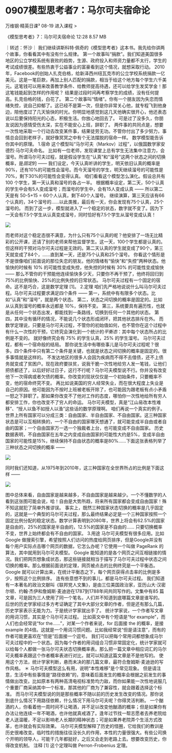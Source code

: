 # 0907模型思考者7：马尔可夫宿命论


万维钢·精英日课³
08-19
进入课程 >

《模型思考者》7：马尔可夫宿命论
12:28 8.57 MB

｜转述：怀沙｜
我们继续讲斯科特·佩奇的《模型思考者》这本书。我先给你讲两个故事，你看看其中有没有什么规律。
第一个故事叫“捐款”。我们知道美国很多地区的公立学校系统有衰败的趋势，生源、政府投入和师资力量都不太行，学生的考试成绩很差。有些热衷于公益事业的富豪看到这个情况，就想采取行动。
2010年，Facebook的创始人扎克伯格，给新泽西州纽瓦克市的公立学校系统捐款一亿美元。这是一笔巨款，再加上别人匹配的捐款，相当于给这个地方每个学生六千美元。这笔钱可以用来改善教学条件、给教师提高待遇，还可以给学生发奖学金！那这笔钱能起到怎样的作用呢？
结果是过段时间再考察学生的成绩，没有任何提高。扎克伯格的钱，白花了。
第二个故事叫“情绪”。你有一个朋友因为失恋而情绪失控，说自己抑郁了。这已经不是第一次，但是你非常关心他，就专程飞到他身边，陪他度过了几天愉快的时光。你明显地感觉到这几天他确实很开心，他还表态说以后要保持阳光的心态，积极生活。你放心地回去了。
可是过了没多久，你朋友说因为感情受伤太深，实在不能安心上班，辞职了。
两件事的共同点是，想要一次性地采取一个行动去改变某件事，结果徒劳无功。不管你付出了多少努力，事情总会回到老样子，就好像冥冥之中有个无法摆脱的宿命一样。
数学模型能告诉你其中的原理。
1.宿命
这个模型叫“马尔可夫（Markov）过程”，以俄国数学家安德烈·马尔可夫命名。
比如有一位老师，发现课堂上总有学生无法集中注意力，会溜号。所谓马尔可夫过程，就是假设学生在“认真”和“溜号”这两个状态之间的切换概率，是*固定*的 ——
我们设定，今天认真听讲的学生，明天依旧认真的概率是90%，还有10%的可能性会溜号。而今天溜号的学生，明天继续溜号的可能性是70%，剩下30%的可能性会变得认真。
咱们看看这个模型怎么演化。假设总共有100 个学生，第一天认真和溜号的各占一半。
根据概率设定，第二天，50个认真的学生中会有5人变成溜号；而溜号的学生中，会有15人变成认真 —— 所以第二天是有 50-5+15 = 60个人认真，剩下40个人溜号。
继续演算，第三天应该有66个认真的，34个溜号的……以此类推，最后有一天，你会发现有75个认真，25个溜号的。
而到了这一步，模型就进入了一个稳定的状态，数字就不变了。因为下一天会有7.5个学生从认真变成溜号，同时恰好有7.5个学生从溜号变成认真！

![](https://raw.githubusercontent.com/dalong0514/selfstudy/master/图片链接/万维钢/2019223.jpg)

而老师对这个稳定态很不满意，为什么只有75个认真的呢？他安排了一场无比精彩的公开课，还请了别的老师来帮他监督学生。这一天，100个学生都是认真的。
但这样的干预对马尔可夫过程是无效的。第二天认真的学生就变成了90个，第三天就变成了84个，……直到某一天，还是75个认真和25个溜号。
你看这个情形是不是很像咱们前面说的那位失恋的朋友。他的情绪有“愉快”和“失控”两种状态。他愉快的时候有 10% 的可能性变成失控，他失控的时候有 30% 的可能性变成愉快 —— 那么不管你的干预能他连续愉快多少天，只要你不再干预了，他终将回归到75%的比例愉快、25%的比例失控的日常状态。
马尔可夫过程有一个固定的宿命。这不是巧合，这是数学定理 [1]。
2.定理
咱们先严格地说说什么叫马尔可夫过程。马尔可夫过程要求满足四个条件 ——
第一，系统中有有限多个状态。比如“认真”和“溜号”，就是两个状态。
第二，状态之间切换的概率是固定的。比如从认真到溜号的概率永远都是 10%，保持不变。
第三，系统要具有遍历性，也就是从任何一个状态出发，都能找到一条路线，切换到任何一个其他的状态。
第四，其中没有循环的情况，不能说几个状态形成闭环，把其他状态排斥在外。
而数学定理说，只要是马尔可夫过程，不管你的初始值如何，也不管你在这个过程中有什么一次性的干预，它终究会演化到一个统计的*平衡态*：其中每个状态所占的比例是不变的。
就好像终究会有 75% 的学生认真，25% 的学生溜号。
马尔可夫过程，都有一个宿命般的结局。
那你说生活中有哪些事儿是马尔可夫过程呢？很多。四个条件中只有第二个条件是关键，也就是状态之间切换的概率是固定的。很多事情就是这样的。
不发达地区的很多人会因为疾病而不得不去借债，还不上债务就变成了贫困户。现在政府要扶贫，说我干脆一次性地给穷人发一笔钱，让他们把债都还了，以后好好过日子，这行不行呢？马尔可夫模型说不行。你并没有改变他下一次得病或者欠债的概率。你改变的现状仅仅是一个初始条件，只要概率不变，他的宿命终究不变。
再比如说美国的穷人经常失业，而在很大程度上失业是自己的原因。他可能因为不按时上班被老板开除了，也可能因为跟老板有点小矛盾一怒之下辞职了。那如果你改变不了他对工作的态度，哪怕你一次性地给所有穷人都安排工作，你也改变不了穷人的命运。
马尔可夫模型，真是“江山易改本性难移”、“授人以鱼不如授人以渔”这些话的数学原理啊。
咱们再说一个真实的例子。世界上所有国家可以分成三类：自由国家、半自由国家、不自由国家。这三种国家状态是可以互相转换的，一个不自由的国家哪天想通了，就可能变成半自由或者自由的国家；一个自由国家万一选一个独裁者上台，也可能变成不自由国家。
历史数据表明，不自由国家在五年之内变成自由国家的可能性大约是5%，变成半自由国家的可能性是15%，继续保持不自由状态的概率是80%……下面这张表格列举了三种状态之间切换的概率 —— 

![](https://raw.githubusercontent.com/dalong0514/selfstudy/master/图片链接/万维钢/2019224.jpg)

同时我们还知道，从1975年到2010年，这三种国家在全世界所占的比例是下面这样 ——

![](https://raw.githubusercontent.com/dalong0514/selfstudy/master/图片链接/万维钢/2019225.jpg)

图中总体来看，自由国家是越来越多，不自由国家是越来越少。一个不懂数学的人看到这张图可能会说，哈！自由是大势所趋，将来所有国家都会变成自由国家！殊不知这就犯了简单外推谬误。
事实上，既然三种国家状态切换的概率是几乎固定的，这就是一个典型的马尔可夫过程，那么最终结果必定是一个三种国家按照一个固定比例分配的稳定状态。数学计算表明到2080年，世界上将会有62.5%的国家是自由的，25%的国家是半自由的，12.5%的国家是不自由的……
只要切换概率不变，世界上始终都会有不自由的国家。
3.用途
马尔可夫模型有很多应用。比如 Google 做搜索引擎，希望按照人们访问的热度给网页排序，但是Google并没有每个用户实际点击哪个网页的数据，它怎么办呢？它使用一个叫做 PageRank 的算法，其中就用到马尔可夫模型。
Google 能知道的是各个网页之间互相链接的情况。我们把网页想象成状态，那这些链接就相当于描写了马尔可夫过程中状态之间切换的概率。那么根据前面说的定理，网页被点击的比例终究是一个平衡态。Google 就可以计算出来，在统计平衡态之下，每个网页获得点击率的比例是多少，按照这个比例排序。
连有些意想不到的事儿，都是马尔可夫过程。
我们知道有一本著名的政治文献叫《联邦党人文集》，是由三位美国政治家，亚历山大·汉密尔顿、约翰·杰伊和詹姆斯·麦迪逊在1787到1788年间共同写作的。文集中有85 篇文章，可是因为三人使用了同一个笔名，人们并不知道到底哪篇文章是谁写的。
后世的历史学家经过多方考证确定了其中大部分文章的作者，但是还有那么几篇，历史学家表示无能为力。于是统计学家就出手了。
统计学家说，一个作者写文章的用词习惯，其实是个马尔可夫过程。
比如英文中有个短语是“for example”，而人们也会经常说“for the……”，对某一个作者来说，for 后面接 the 的概率，是接 example 的4倍。这就是一个用词习惯问题。比如我经常说“但是请注意”，而有的作者可能更喜欢在“但是”后面接一个逗号。
我们可以把每个常用词都想象成马尔可夫过程中的一个状态。因为每个作者的用词组合习惯非常固定化，统计学家就可以给每个人都做一张马尔可夫状态切换概率表。那么把一篇文章中相应词汇的马尔可夫概率表跟这个作者概率表进行对比，就可以知道这篇文章是不是他写的。
使用这个方法，统计学家判断，悬而未决的那几篇文章，最符合詹姆斯·麦迪逊的写作风格。
＊
马尔可夫模型这么有用，说明“本性难移”是个常见现象。
但是请注意，生活中有些事情是“路径依赖”的，意味着后面发生的概率会根据之前发生的事情做出改变。比如原本有两种高清电视标准势均力敌，而你如果能一次性地说服几个重要厂商采纳其中一个标准，那其他的厂商为了兼容性，就会跟着选择这个标准。
而马尔可夫模型说的则是那些概率不随以前的历史发生改变的情况。那你说到底什么情况下用路径依赖，什么情况下用马尔可夫呢？你得灵活判断。
一个酗酒的人，你看着他一周时间不让喝酒，并不足以改变他酗酒的概率；但是如果你有办法让他连续一年不喝酒，也许他就真戒酒了。逢年过节找一帮志愿者去养老院给老人送温暖，不足以影响老人长期的精神状态；可是如果养老院弄个生活方式改革，也许就会有实际效果。
马尔可夫模型解释了历史的怪圈，它给我们的教训是历史很难改变。临时性的措施往往没长久的作用，本性的力量很强大。有些公司换个开明的领导人，可能干几年都挺好，之后又会走到老路上去。想要改变历史，你得改变机制。
注释
[1] 这个定理叫做 Perron-Frobenius 定理。

